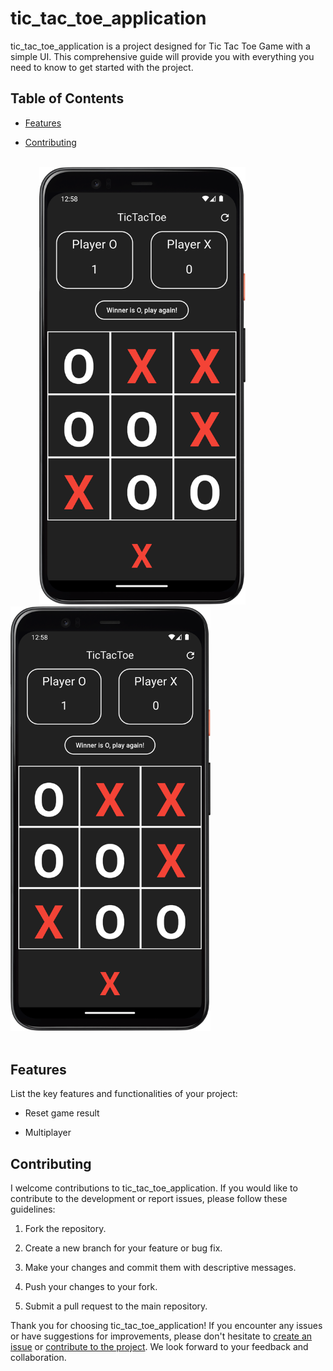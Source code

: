 # tic_tac_toe_application

tic_tac_toe_application is a project designed for Tic Tac Toe Game with a simple UI. This comprehensive guide will provide you with everything you need to know to get started with the project.

## Table of Contents

- [Features](#features)

- [Contributing](#contributing)


<br />
<div>
  &emsp;&emsp;&emsp;
  <img src="https://github.com/SepehrFakoori/flutter_tic_tac_toe_application/blob/535b14a7e6cd555f76cb46b4866292834dbc7677/images/tic_tac_toe_winner.png" alt="Game Screen" width="330">
  &emsp;&emsp;&emsp;&emsp;
  <img src="https://github.com/SepehrFakoori/flutter_tic_tac_toe_application/blob/535b14a7e6cd555f76cb46b4866292834dbc7677/images/tic_tac_toe_winner.png" alt="Game Screen" width="320">  
</div>
<br />


## Features

List the key features and functionalities of your project:

- Reset game result

- Multiplayer


## Contributing
I welcome contributions to tic_tac_toe_application. If you would like to contribute to the development or report issues, please follow these guidelines:

1. Fork the repository.

2. Create a new branch for your feature or bug fix.

3. Make your changes and commit them with descriptive messages.

4. Push your changes to your fork.

5. Submit a pull request to the main repository.

Thank you for choosing tic_tac_toe_application! If you encounter any issues or have suggestions for improvements, please don't hesitate to [create an issue](https://github.com/sepehrfakoori/flutter_tic_tac_toe_application/issues) or [contribute to the project](#contributing). We look forward to your feedback and collaboration.
